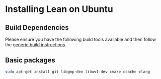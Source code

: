 # Installing Lean on Ubuntu

## Build Dependencies

Please ensure you have the following build tools available and then
follow the [generic build instructions](index.md).

## Basic packages

```bash
sudo apt-get install git libgmp-dev libuv1-dev cmake ccache clang
```
